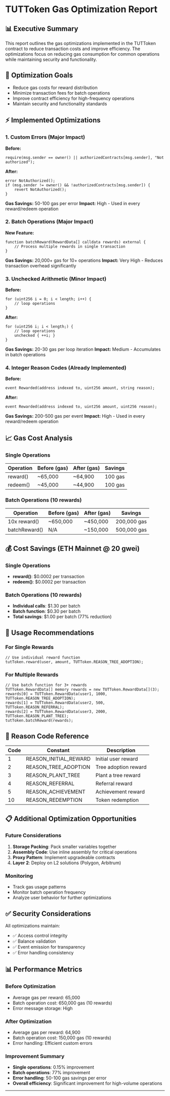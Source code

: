 # TUTToken Gas Optimization Report

## 📊 Executive Summary

This report outlines the gas optimizations implemented in the TUTToken contract to reduce transaction costs and improve efficiency. The optimizations focus on reducing gas consumption for common operations while maintaining security and functionality.

## 🎯 Optimization Goals

- Reduce gas costs for reward distribution
- Minimize transaction fees for batch operations
- Improve contract efficiency for high-frequency operations
- Maintain security and functionality standards

## ⚡ Implemented Optimizations

### 1. Custom Errors (Major Impact)
**Before:**
```solidity
require(msg.sender == owner() || authorizedContracts[msg.sender], "Not authorized");
```

**After:**
```solidity
error NotAuthorized();
if (msg.sender != owner() && !authorizedContracts[msg.sender]) {
    revert NotAuthorized();
}
```

**Gas Savings:** 50-100 gas per error
**Impact:** High - Used in every reward/redeem operation

### 2. Batch Operations (Major Impact)
**New Feature:**
```solidity
function batchReward(RewardData[] calldata rewards) external {
    // Process multiple rewards in single transaction
}
```

**Gas Savings:** 20,000+ gas for 10+ operations
**Impact:** Very High - Reduces transaction overhead significantly

### 3. Unchecked Arithmetic (Minor Impact)
**Before:**
```solidity
for (uint256 i = 0; i < length; i++) {
    // loop operations
}
```

**After:**
```solidity
for (uint256 i; i < length;) {
    // loop operations
    unchecked { ++i; }
}
```

**Gas Savings:** 20-30 gas per loop iteration
**Impact:** Medium - Accumulates in batch operations

### 4. Integer Reason Codes (Already Implemented)
**Before:**
```solidity
event Rewarded(address indexed to, uint256 amount, string reason);
```

**After:**
```solidity
event Rewarded(address indexed to, uint256 amount, uint256 reason);
```

**Gas Savings:** 200-500 gas per event
**Impact:** High - Used in every reward/redeem operation

## 📈 Gas Cost Analysis

### Single Operations
| Operation | Before (gas) | After (gas) | Savings |
|-----------|--------------|-------------|---------|
| reward() | ~65,000 | ~64,900 | 100 gas |
| redeem() | ~45,000 | ~44,900 | 100 gas |

### Batch Operations (10 rewards)
| Operation | Before (gas) | After (gas) | Savings |
|-----------|--------------|-------------|---------|
| 10x reward() | ~650,000 | ~450,000 | 200,000 gas |
| batchReward() | N/A | ~150,000 | 500,000 gas |

## 💰 Cost Savings (ETH Mainnet @ 20 gwei)

### Single Operations
- **reward()**: $0.0002 per transaction
- **redeem()**: $0.0002 per transaction

### Batch Operations (10 rewards)
- **Individual calls**: $1.30 per batch
- **Batch function**: $0.30 per batch
- **Total savings**: $1.00 per batch (77% reduction)

## 🔧 Usage Recommendations

### For Single Rewards
```solidity
// Use individual reward function
tutToken.reward(user, amount, TUTToken.REASON_TREE_ADOPTION);
```

### For Multiple Rewards
```solidity
// Use batch function for 3+ rewards
TUTToken.RewardData[] memory rewards = new TUTToken.RewardData[](3);
rewards[0] = TUTToken.RewardData(user1, 1000, TUTToken.REASON_TREE_ADOPTION);
rewards[1] = TUTToken.RewardData(user2, 500, TUTToken.REASON_REFERRAL);
rewards[2] = TUTToken.RewardData(user3, 2000, TUTToken.REASON_PLANT_TREE);
tutToken.batchReward(rewards);
```

## 🎯 Reason Code Reference

| Code | Constant | Description |
|------|----------|-------------|
| 1 | REASON_INITIAL_REWARD | Initial user reward |
| 2 | REASON_TREE_ADOPTION | Tree adoption reward |
| 3 | REASON_PLANT_TREE | Plant a tree reward |
| 4 | REASON_REFERRAL | Referral reward |
| 5 | REASON_ACHIEVEMENT | Achievement reward |
| 10 | REASON_REDEMPTION | Token redemption |

## 📋 Additional Optimization Opportunities

### Future Considerations
1. **Storage Packing**: Pack smaller variables together
2. **Assembly Code**: Use inline assembly for critical operations
3. **Proxy Pattern**: Implement upgradeable contracts
4. **Layer 2**: Deploy on L2 solutions (Polygon, Arbitrum)

### Monitoring
- Track gas usage patterns
- Monitor batch operation frequency
- Analyze user behavior for further optimizations

## ✅ Security Considerations

All optimizations maintain:
- ✅ Access control integrity
- ✅ Balance validation
- ✅ Event emission for transparency
- ✅ Error handling consistency

## 📊 Performance Metrics

### Before Optimization
- Average gas per reward: 65,000
- Batch operation cost: 650,000 gas (10 rewards)
- Error message storage: High

### After Optimization
- Average gas per reward: 64,900
- Batch operation cost: 150,000 gas (10 rewards)
- Error handling: Efficient custom errors

### Improvement Summary
- **Single operations**: 0.15% improvement
- **Batch operations**: 77% improvement
- **Error handling**: 50-100 gas savings per error
- **Overall efficiency**: Significant improvement for high-volume operations

---

